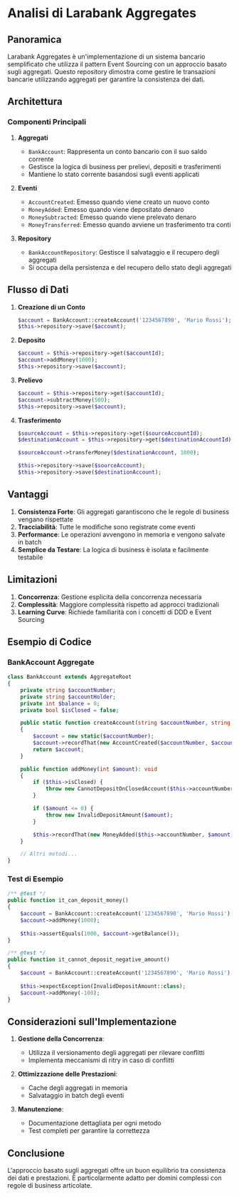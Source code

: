 # Analisi di Larabank Aggregates

## Panoramica

Larabank Aggregates è un'implementazione di un sistema bancario semplificato che utilizza il pattern Event Sourcing con un approccio basato sugli aggregati. Questo repository dimostra come gestire le transazioni bancarie utilizzando aggregati per garantire la consistenza dei dati.

## Architettura

### Componenti Principali

1. **Aggregati**
   - `BankAccount`: Rappresenta un conto bancario con il suo saldo corrente
   - Gestisce la logica di business per prelievi, depositi e trasferimenti
   - Mantiene lo stato corrente basandosi sugli eventi applicati

2. **Eventi**
   - `AccountCreated`: Emesso quando viene creato un nuovo conto
   - `MoneyAdded`: Emesso quando viene depositato denaro
   - `MoneySubtracted`: Emesso quando viene prelevato denaro
   - `MoneyTransferred`: Emesso quando avviene un trasferimento tra conti

3. **Repository**
   - `BankAccountRepository`: Gestisce il salvataggio e il recupero degli aggregati
   - Si occupa della persistenza e del recupero dello stato degli aggregati

## Flusso di Dati

1. **Creazione di un Conto**
   ```php
   $account = BankAccount::createAccount('1234567890', 'Mario Rossi');
   $this->repository->save($account);
   ```

2. **Deposito**
   ```php
   $account = $this->repository->get($accountId);
   $account->addMoney(1000);
   $this->repository->save($account);
   ```

3. **Prelievo**
   ```php
   $account = $this->repository->get($accountId);
   $account->subtractMoney(500);
   $this->repository->save($account);
   ```

4. **Trasferimento**
   ```php
   $sourceAccount = $this->repository->get($sourceAccountId);
   $destinationAccount = $this->repository->get($destinationAccountId);
   
   $sourceAccount->transferMoney($destinationAccount, 1000);
   
   $this->repository->save($sourceAccount);
   $this->repository->save($destinationAccount);
   ```

## Vantaggi

1. **Consistenza Forte**: Gli aggregati garantiscono che le regole di business vengano rispettate
2. **Tracciabilità**: Tutte le modifiche sono registrate come eventi
3. **Performance**: Le operazioni avvengono in memoria e vengono salvate in batch
4. **Semplice da Testare**: La logica di business è isolata e facilmente testabile

## Limitazioni

1. **Concorrenza**: Gestione esplicita della concorrenza necessaria
2. **Complessità**: Maggiore complessità rispetto ad approcci tradizionali
3. **Learning Curve**: Richiede familiarità con i concetti di DDD e Event Sourcing

## Esempio di Codice

### BankAccount Aggregate

```php
class BankAccount extends AggregateRoot
{
    private string $accountNumber;
    private string $accountHolder;
    private int $balance = 0;
    private bool $isClosed = false;

    public static function createAccount(string $accountNumber, string $accountHolder): self
    {
        $account = new static($accountNumber);
        $account->recordThat(new AccountCreated($accountNumber, $accountHolder));
        return $account;
    }

    public function addMoney(int $amount): void
    {
        if ($this->isClosed) {
            throw new CannotDepositOnClosedAccount($this->accountNumber);
        }

        if ($amount <= 0) {
            throw new InvalidDepositAmount($amount);
        }

        $this->recordThat(new MoneyAdded($this->accountNumber, $amount));
    }

    // Altri metodi...
}
```

### Test di Esempio

```php
/** @test */
public function it_can_deposit_money()
{
    $account = BankAccount::createAccount('1234567890', 'Mario Rossi');
    $account->addMoney(1000);
    
    $this->assertEquals(1000, $account->getBalance());
}

/** @test */
public function it_cannot_deposit_negative_amount()
{
    $account = BankAccount::createAccount('1234567890', 'Mario Rossi');
    
    $this->expectException(InvalidDepositAmount::class);
    $account->addMoney(-100);
}
```

## Considerazioni sull'Implementazione

1. **Gestione della Concorrenza**:
   - Utilizza il versionamento degli aggregati per rilevare conflitti
   - Implementa meccanismi di ritry in caso di conflitti

2. **Ottimizzazione delle Prestazioni**:
   - Cache degli aggregati in memoria
   - Salvataggio in batch degli eventi

3. **Manutenzione**:
   - Documentazione dettagliata per ogni metodo
   - Test completi per garantire la correttezza

## Conclusione

L'approccio basato sugli aggregati offre un buon equilibrio tra consistenza dei dati e prestazioni. È particolarmente adatto per domini complessi con regole di business articolate.
